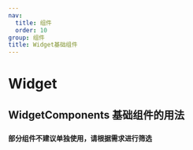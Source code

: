 ```yaml
---
nav:
  title: 组件
  order: 10
group: 组件
title: Widget基础组件
---
```


# Widget

## WidgetComponents 基础组件的用法

### `部分组件不建议单独使用，请根据需求进行筛选`
